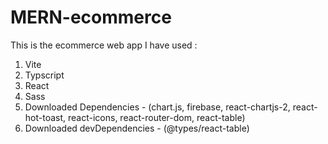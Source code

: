 # MERN-ecommerce

This is the ecommerce web app 
I have used :
1) Vite
2) Typscript
3) React
4) Sass
5) Downloaded Dependencies - (chart.js, firebase, react-chartjs-2, react-hot-toast, react-icons, react-router-dom, react-table)
6) Downloaded devDependencies - (@types/react-table)

